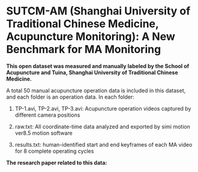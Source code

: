 # SUTCM-AM (Shanghai University of Traditional Chinese Medicine, Acupuncture Monitoring): A New Benchmark for MA Monitoring

**This open dataset was measured and manually labeled by the School of Acupuncture and Tuina, Shanghai University of Traditional Chinese Medicine.**

A total 50 manual acupuncture operation data is included in this dataset, and each folder is an operation data. In each folder:

1. TP-1.avi, TP-2.avi, TP-3.avi: Acupuncture operation videos captured by different camera positions

2. raw.txt: All coordinate-time data analyzed and exported by simi motion ver8.5 motion software

3. results.txt: human-identified start and end keyframes of each MA video for 8 complete operating cycles

**The research paper related to this data:**
